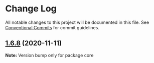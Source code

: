 # Change Log

All notable changes to this project will be documented in this file.
See [Conventional Commits](https://conventionalcommits.org) for commit guidelines.

## [1.6.8](https://github.com/codeGun123/lerna-gun/compare/v1.6.5...v1.6.8) (2020-11-11)

**Note:** Version bump only for package core
